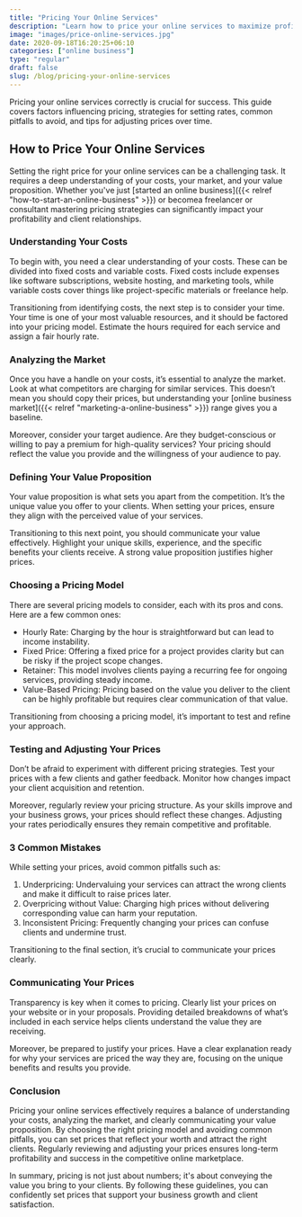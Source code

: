 ```yaml
---
title: "Pricing Your Online Services"
description: "Learn how to price your online services to maximize profits and client satisfaction."
image: "images/price-online-services.jpg"
date: 2020-09-18T16:20:25+06:10
categories: ["online business"]
type: "regular"
draft: false
slug: /blog/pricing-your-online-services
---
```


Pricing your online services correctly is crucial for success. This guide covers factors influencing pricing, strategies for setting rates, common pitfalls to avoid, and tips for adjusting prices over time.

## How to Price Your Online Services

Setting the right price for your online services can be a challenging task. It requires a deep understanding of your costs, your market, and your value proposition. Whether you've just [started an online business]({{< relref "how-to-start-an-online-business" >}}) or becomea freelancer or consultant mastering pricing strategies can significantly impact your profitability and client relationships.

### Understanding Your Costs

To begin with, you need a clear understanding of your costs. These can be divided into fixed costs and variable costs. Fixed costs include expenses like software subscriptions, website hosting, and marketing tools, while variable costs cover things like project-specific materials or freelance help.

Transitioning from identifying costs, the next step is to consider your time. Your time is one of your most valuable resources, and it should be factored into your pricing model. Estimate the hours required for each service and assign a fair hourly rate.

### Analyzing the Market

Once you have a handle on your costs, it’s essential to analyze the market. Look at what competitors are charging for similar services. This doesn’t mean you should copy their prices, but understanding your [online business market]({{< relref "marketing-a-online-business" >}}) range gives you a baseline.

Moreover, consider your target audience. Are they budget-conscious or willing to pay a premium for high-quality services? Your pricing should reflect the value you provide and the willingness of your audience to pay.

### Defining Your Value Proposition

Your value proposition is what sets you apart from the competition. It’s the unique value you offer to your clients. When setting your prices, ensure they align with the perceived value of your services.

Transitioning to this next point, you should communicate your value effectively. Highlight your unique skills, experience, and the specific benefits your clients receive. A strong value proposition justifies higher prices.

### Choosing a Pricing Model

There are several pricing models to consider, each with its pros and cons. Here are a few common ones:

* Hourly Rate: Charging by the hour is straightforward but can lead to income instability.
* Fixed Price: Offering a fixed price for a project provides clarity but can be risky if the project scope changes.
* Retainer: This model involves clients paying a recurring fee for ongoing services, providing steady income.
* Value-Based Pricing: Pricing based on the value you deliver to the client can be highly profitable but requires clear communication of that value.

Transitioning from choosing a pricing model, it’s important to test and refine your approach.

### Testing and Adjusting Your Prices

Don’t be afraid to experiment with different pricing strategies. Test your prices with a few clients and gather feedback. Monitor how changes impact your client acquisition and retention.

Moreover, regularly review your pricing structure. As your skills improve and your business grows, your prices should reflect these changes. Adjusting your rates periodically ensures they remain competitive and profitable.

### 3 Common Mistakes

While setting your prices, avoid common pitfalls such as:

1. Underpricing: Undervaluing your services can attract the wrong clients and make it difficult to raise prices later.
2. Overpricing without Value: Charging high prices without delivering corresponding value can harm your reputation.
3. Inconsistent Pricing: Frequently changing your prices can confuse clients and undermine trust.

Transitioning to the final section, it’s crucial to communicate your prices clearly.

### Communicating Your Prices

Transparency is key when it comes to pricing. Clearly list your prices on your website or in your proposals. Providing detailed breakdowns of what’s included in each service helps clients understand the value they are receiving.

Moreover, be prepared to justify your prices. Have a clear explanation ready for why your services are priced the way they are, focusing on the unique benefits and results you provide.

### Conclusion

Pricing your online services effectively requires a balance of understanding your costs, analyzing the market, and clearly communicating your value proposition. By choosing the right pricing model and avoiding common pitfalls, you can set prices that reflect your worth and attract the right clients. Regularly reviewing and adjusting your prices ensures long-term profitability and success in the competitive online marketplace.

In summary, pricing is not just about numbers; it's about conveying the value you bring to your clients. By following these guidelines, you can confidently set prices that support your business growth and client satisfaction.
